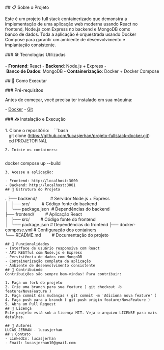 

## 📋 Sobre o Projeto

Este é um projeto full stack containerizado que demonstra a 
implementação de uma aplicação web moderna usando React no 
frontend, Node.js com Express no backend e MongoDB como 
banco de dados. Toda a aplicação é orquestrada usando Docker 
Compose para garantir um ambiente de desenvolvimento e 
implantação consistente.

### 🛠️ Tecnologias Utilizadas

- **Frontend**: React
- **Backend**: Node.js + Express
- **Banco de Dados**: MongoDB
- **Containerização**: Docker + Docker Compose

## 🚀 Como Executar

### Pré-requisitos

Antes de começar, você precisa ter instalado em sua máquina:

- [Docker](https://www.docker.com/products/docker-desktop)
- [Git](https://git-scm.com/)

### 📥 Instalação e Execução

1. Clone o repositório:
   ```bash
   git clone (https://github.com/lucasjerhan/projeto-fullstack-docker.git)
   cd PROJETOFINAL
```
2. Inicie os containers:
   
   ```
   docker compose up --build
   ```
3. Acesse a aplicação:
   
   - Frontend: http://localhost:3000
   - Backend: http://localhost:3001
## 📁 Estrutura do Projeto
```
.
├── backend/           # Servidor Node.js + Express
│   ├── src/          # Código fonte do backend
│   └── package.json  # Dependências do backend
├── frontend/         # Aplicação React
│   ├── src/         # Código fonte do frontend
│   └── package.json # Dependências do frontend
├── docker-compose.yml # Configuração dos containers
└── README.md         # Documentação do projeto
```
## 🔧 Funcionalidades
- Interface de usuário responsiva com React
- API RESTful com Node.js e Express
- Persistência de dados com MongoDB
- Containerização completa da aplicação
- Ambiente de desenvolvimento consistente
## 🤝 Contribuindo
Contribuições são sempre bem-vindas! Para contribuir:

1. Faça um fork do projeto
2. Crie uma branch para sua feature ( git checkout -b feature/NovaFeature )
3. Faça commit das mudanças ( git commit -m 'Adiciona nova feature' )
4. Faça push para a branch ( git push origin feature/NovaFeature )
5. Abra um Pull Request
## 📝 Licença
Este projeto está sob a licença MIT. Veja o arquivo LICENSE para mais detalhes.

## 👥 Autores
LUCAS JERHAN - lucasjerhan
## 📞 Contato
- LinkedIn: lucasjerhan
- Email: lucasjerhan10@gmail.com
